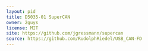 ```yaml
---
layout: pid
title: D5035-01 SuperCAN
owner: 2guys
license: MIT
site: https://github.com/jgressmann/supercan
source: https://github.com/RudolphRiedel/USB_CAN-FD
---
```

